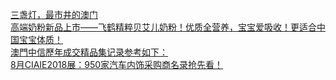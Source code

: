   
[三盏灯，最市井的澳门](http://www.dianyue.me/archives/774/kkcemcy0s3upvlnr/)  
[高端奶粉新品上市——飞鹤精粹贝艾儿奶粉！优质全营养，宝宝爱吸收！更适合中国宝宝体质！](http://www.dianyue.me/archives/380/c2q8ri30k8kx2fa2/)  
[澳門中信歷年成交精品集记录参考如下：](http://www.dianyue.me/archives/868/gwp3zvgis2e5ezkf/)  
[8月CIAIE2018展：950家汽车内饰采购商名录抢先看！](http://www.dianyue.me/archives/381/q9twpni4n7ju8u9f/)